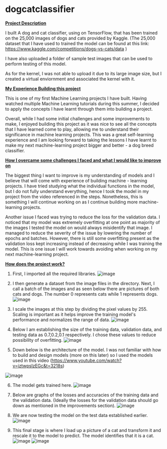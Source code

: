 # dogcatclassifier

<ins> **Project Description** </ins>

I built A dog and cat classifier, using on TensorFlow, that has been trained on the 25,000 images of dogs and cats provided by Kaggle. (The 25,000 dataset that I have used to trained the model can be found at this link: https://www.kaggle.com/competitions/dogs-vs-cats/data ) 


I have also uploaded a folder of sample test images that can be used to perform testing of this model. 

As for the kernel, I was not able to upload it due to its large image size, but I created a virtual enviornment and associated the kernel with it. 

<ins> **My Experience Building this project** </ins>

This is one of my first Machine Learning projects I have built. Having watched multiple Machine Learning tutorials during this summer, I decided to apply the concepts I have learnt through them into building a project. 

Overall, while I had some initial challenges and some improvements to make, I enjoyed building this project as it was nice to see all the concepts that I have learned come to play, allowing me to understand their significance in machine learning projects. This was a great self-learning experience and I am looking forward to taking the lessons I have learnt to make my next machine-learning project bigger and better - a dog breed classifier.


<ins>**How I overcame some challenges I faced and what I would like to improve on**</ins>

The biggest thing I want to improve is my understanding of models and I believe that will come with experience of building machine - learning projects. I have tried studying what the individual functions in the model, but I do not fully understand everything, hence I took the model in my project from the video referenced in the steps. Nonetheless, this is something I will continue working on as I continue building more machine-learning projects. 

Another issue I faced was trying to reduce the loss for the validation data. I noticed that my model was extremely overfitting at one point as majority of the images I tested the model on would always misidentify that image. I managed to reduce the severity of the issue by lowering the number of epochs and batches. However, there is still some overfitting present as the validation loss kept increasing instead of decreasing while I was training the model. This is one issue I will work towards avoiding when working on my next machine-learning project.

<ins>**How does the project work?**</ins>

1. First, I imported all the required libraries.
   ![image](https://github.com/dkaul09/dogcatclassifier/assets/111927365/28625d61-c5f1-4b0b-8c9d-69f0e211118b)
2.  I then generate a dataset from the image files in the directory. Next, I call a batch of the images and as seen below there are pictures of both cats and dogs. The number 0 represents cats while 1 represents dogs.
   ![image](https://github.com/dkaul09/dogcatclassifier/assets/111927365/e20bc4db-56f5-4f66-a608-acb4365d75f5)
3. I scale the images at this step by dividing the pixel values by 255. Scaling is important as it helps improve the training model's performance and normalizes the range of data.
   ![image](https://github.com/dkaul09/dogcatclassifier/assets/111927365/6acd7395-55b7-4f17-886a-31699715d452)
4. Below I am establishing the size of the training data, validation data, and testing data as 0.7,0.2,0.1 respectively. I chose these values to reduce possibility of overfitting.
   ![image](https://github.com/dkaul09/dogcatclassifier/assets/111927365/159aad37-d9cd-40e3-bd97-8c87258aadc2)

5. Down below is the architecture of the model. I was not familiar with how to build and design models (more on this later) so I used the models used in this video (https://www.youtube.com/watch?v=jztwpsIzEGc&t=3218s)

![image](https://github.com/dkaul09/dogcatclassifier/assets/111927365/3ed338f8-709c-4906-ac81-27f0f4209531)

6. The model gets trained here.
   ![image](https://github.com/dkaul09/dogcatclassifier/assets/111927365/d383d51e-7540-483c-8277-720954fd4c0c)

7. Below are graphs of the losses and accuracies of the training data and the validation data. (Ideally the losses for the validation data should go down as mentioned in the improvements section).
   ![image](https://github.com/dkaul09/dogcatclassifier/assets/111927365/8c69c0e2-e75b-42df-99f8-1a671358329a)

8. We are now testing the model on the test data established earlier.
   ![image](https://github.com/dkaul09/dogcatclassifier/assets/111927365/0c1de400-a03a-4da4-a7a8-46213b015727)

9. This final stage is where I load up a picture of a cat and transform it and rescale it to the model to predict. The model identifies that it is a cat.
    ![image](https://github.com/dkaul09/dogcatclassifier/assets/111927365/75a12b6e-ffb8-4f27-869f-fdd04bd08cb2)
   ![image](https://github.com/dkaul09/dogcatclassifier/assets/111927365/a6bddad3-e432-4e6e-98ad-560d2bc932b9)





